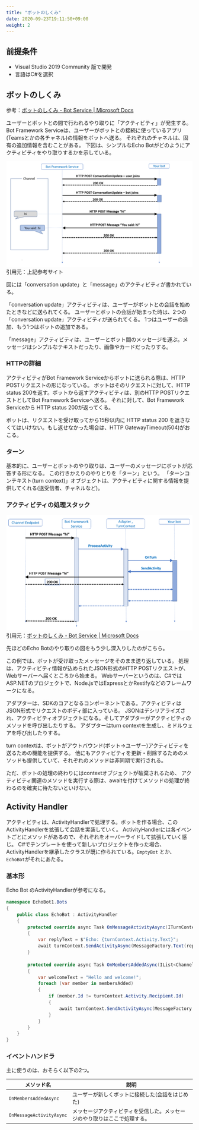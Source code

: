 ```yaml
---
title: "ボットのしくみ"
date: 2020-09-23T19:11:50+09:00
weight: 2
---
```


## 前提条件

* Visual Studio 2019 Community 版で開発
* 言語はC#を選択

## ボットのしくみ
参考：[ボットのしくみ - Bot Service | Microsoft Docs](https://docs.microsoft.com/ja-jp/azure/bot-service/bot-builder-basics?view=azure-bot-service-4.0&tabs=csharp)

ユーザーとボットとの間で行われるやり取りに「アクティビティ」が発生する。
Bot Framework Serviceは、ユーザーがボットとの接続に使っているアプリ(Teamsとかの各チャネル)の情報をボットへ送る。
それぞれのチャネルは、固有の追加情報を含むことがある。
下図は、シンプルなEcho Botがどのようにアクティビティをやり取りするかを示している。

![](2020-09-26-20-20-38.png)  
引用元：上記参考サイト

図には「conversation update」と「message」のアクティビティが書かれている。

 「conversation update」アクティビティは、ユーザーがボットとの会話を始めたときなどに送られてくる。
 ユーザーとボットの会話が始まった時は、2つの「conversation update」アクティビティが送られてくる。
 1つはユーザーの追加、もう1つはボットの追加である。

「message」アクティビティは、ユーザーとボット間のメッセージを運ぶ。メッセージはシンプルなテキストだったり、画像やカードだったりする。

### HTTPの詳細
アクティビティがBot Framework Serviceからボットに送られる際は、HTTP POSTリクエストの形になっている。
ボットはそのリクエストに対して、HTTP status 200を返す。ボットから返すアクティビティは、別のHTTP POSTリクエストとしてBot Framework Serviceへ送る。
それに対して、Bot Framework Serviceから HTTP status 200が返ってくる。

ボットは、リクエストを受け取ってから15秒以内に HTTP status 200 を返さなくてはいけない。もし返せなかった場合は、HTTP GatewayTimeout(504)がおこる。

### ターン
基本的に、ユーザーとボットのやり取りは、ユーザーのメッセージにボットが応答する形になる。
この行きかえりのやりとりを「ターン」という。
「ターンコンテキスト(turn context)」オブジェクトは、アクティビティに関する情報を提供してくれる(送受信者、チャネルなど)。

### アクティビティの処理スタック
![](2020-09-26-21-02-03.png)
引用元：[ボットのしくみ - Bot Service | Microsoft Docs](https://docs.microsoft.com/ja-jp/azure/bot-service/bot-builder-basics?view=azure-bot-service-4.0&tabs=csharp)

先ほどのEcho Botのやり取りの図をもう少し深入りしたのがこちら。

この例では、ボットが受け取ったメッセージをそのまま送り返している。
処理は、アクティビティ情報が込められたJSON形式のHTTP POSTリクエストが、Webサーバーへ届くところから始まる。
Webサーバーというのは、C#ではASP.NETのプロジェクトで、Node.jsではExpressとかRestifyなどのフレームワークになる。

アダプターは、SDKのコアとなるコンポーネントである。アクティビティはJSON形式でリクエストのボディ部に入っている。
JSONはデシリアライズされ、アクティビティオブジェクトになる。そしてアダプターがアクティビティのメソッドを呼び出したりする。
アダプターはturn contextを生成し、ミドルウェアを呼び出したりする。

turn contextは、ボットがアウトバウンド(ボット→ユーザー)アクティビティを送るための機能を提供する。
他にもアクティビティを更新・削除するためのメソッドも提供していて、それぞれのメソッドは非同期で実行される。

ただ、ボットの処理の終わりにはcontextオブジェクトが破棄されるため、
アクティビティ関連のメソッドを実行する際は、awaitを付けてメソッドの処理が終わるのを確実に待たないといけない。

## Activity Handler
アクティビティは、ActivityHandlerで処理する。ボットを作る場合、このActivityHandlerを拡張して会話を実装していく。
ActivityHandlerには各イベントごとにメソッドがあるので、それぞれをオーバーライドして拡張していく感じ。
C#でテンプレートを使って新しいプロジェクトを作った場合、ActivityHandlerを継承したクラスが既に作られている。`EmptyBot` とか、`EchoBot`がそれにあたる。

### 基本形
Echo Bot のActivityHandlerが参考になる。

```csharp
namespace EchoBot1.Bots
{
    public class EchoBot : ActivityHandler
    {
        protected override async Task OnMessageActivityAsync(ITurnContext<IMessageActivity> turnContext, CancellationToken cancellationToken)
        {
            var replyText = $"Echo: {turnContext.Activity.Text}";
            await turnContext.SendActivityAsync(MessageFactory.Text(replyText, replyText), cancellationToken);
        }

        protected override async Task OnMembersAddedAsync(IList<ChannelAccount> membersAdded, ITurnContext<IConversationUpdateActivity> turnContext, CancellationToken cancellationToken)
        {
            var welcomeText = "Hello and welcome!";
            foreach (var member in membersAdded)
            {
                if (member.Id != turnContext.Activity.Recipient.Id)
                {
                    await turnContext.SendActivityAsync(MessageFactory.Text(welcomeText, welcomeText), cancellationToken);
                }
            }
        }
    }
}
```

### イベントハンドラ
主に使うのは、おそらく以下の2つ。

|メソッド名|説明|
|---|---|
|`OnMembersAddedAsync`|ユーザーが新しくボットに接続した(会話をはじめた)|
|`OnMessageActivityAsync`|メッセージアクティビティを受信した。メッセージのやり取りはここで処理する。|

